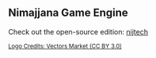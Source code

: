 ## Nimajjana Game Engine

Check out the open-source edition: [nijtech](https://github.com/nimajjana/nijtech)

<sub><a href="https://thenounproject.com/icon/puzzle-piece-994898/">Logo Credits: Vectors Market (CC BY 3.0)</a></sub>
<!--

**Here are some ideas to get you started:**

🙋‍♀️ A short introduction - what is your organization all about?
👀 Contribution guidelines - how do team members dive in?
👩‍💻 Useful resources - where do you keep your docs? Is there anything else the team should know?
🍪 Fun facts - what is your team's favorite snack?
🧙 Remember, you can do mighty things with the power of [Markdown](https://docs.github.com/github/writing-on-github/getting-started-with-writing-and-formatting-on-github/basic-writing-and-formatting-syntax)
-->
